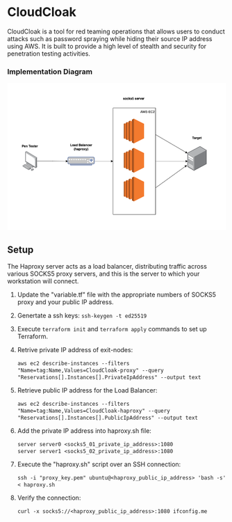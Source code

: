 # CloudCloak

CloudCloak is a tool for red teaming operations that allows users to conduct attacks such as password spraying while hiding their source IP address using AWS. It is built to provide a high level of stealth and security for penetration testing activities.

### Implementation Diagram

![alt text](./docs/images/network.png "Network Diagram")

## Setup

The Haproxy server acts as a load balancer, distributing traffic across various SOCKS5 proxy servers, and this is the server to which your workstation will connect.

1. Update the "variable.tf" file with the appropriate numbers of SOCKS5 proxy and your public IP address.

2. Genertate a ssh keys: `ssh-keygen -t ed25519`

3. Execute `terraform init` and `terraform apply` commands to set up Terraform.

4. Retrive private IP address of exit-nodes:

   ```
   aws ec2 describe-instances --filters "Name=tag:Name,Values=CloudCloak-proxy" --query "Reservations[].Instances[].PrivateIpAddress" --output text
   ```

5. Retrieve public IP address for the Load Balancer:

   ```
   aws ec2 describe-instances --filters "Name=tag:Name,Values=CloudCloak-haproxy" --query "Reservations[].Instances[].PublicIpAddress" --output text
   ```

6. Add the private IP address into haproxy.sh file:

   ```
   server server0 <socks5_01_private_ip_address>:1080
   server server1 <socks5_02_private_ip_address>:1080
   ```

7. Execute the "haproxy.sh" script over an SSH connection:

   ```
   ssh -i "proxy_key.pem" ubuntu@<haproxy_public_ip_address> 'bash -s' < haproxy.sh
   ```

8. Verify the connection:

   ```
   curl -x socks5://<haproxy_public_ip_address>:1080 ifconfig.me
   ```
